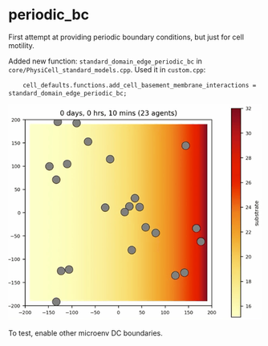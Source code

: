 # periodic_bc

First attempt at providing periodic boundary conditions, but just for cell motility. 

Added new function: `standard_domain_edge_periodic_bc` in `core/PhysiCell_standard_models.cpp`.
Used it in `custom.cpp`:
```
    cell_defaults.functions.add_cell_basement_membrane_interactions = standard_domain_edge_periodic_bc;
```

![](./periodic.gif)

To test, enable other microenv DC boundaries.

